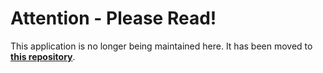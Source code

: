 # Attention - Please Read!

This application is no longer being maintained here. It has been moved to [**this repository**](https://github.com/mariadb-corporation/dev-example-flights).

